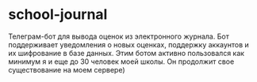 # school-journal
Телеграм-бот для вывода оценок из электронного журнала. Бот поддерживает уведомления о новых оценках, поддержку аккаунтов и их шифрование в базе данных.
Этим ботом активно пользовался как минимум я и еще до 30 человек моей школы. Он продолжит свое существование на моем сервере)
